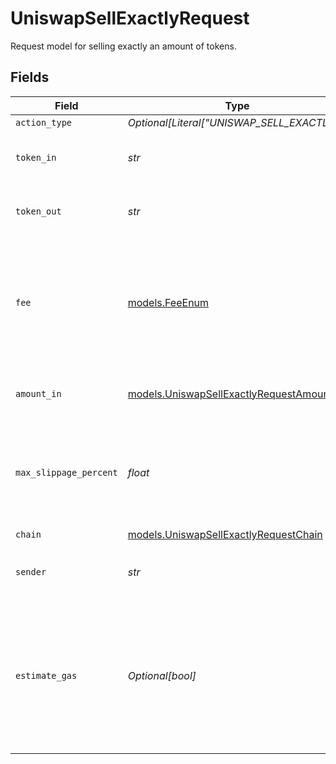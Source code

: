 # UniswapSellExactlyRequest

Request model for selling exactly an amount of tokens.


## Fields

| Field                                                                                                                        | Type                                                                                                                         | Required                                                                                                                     | Description                                                                                                                  | Example                                                                                                                      |
| ---------------------------------------------------------------------------------------------------------------------------- | ---------------------------------------------------------------------------------------------------------------------------- | ---------------------------------------------------------------------------------------------------------------------------- | ---------------------------------------------------------------------------------------------------------------------------- | ---------------------------------------------------------------------------------------------------------------------------- |
| `action_type`                                                                                                                | *Optional[Literal["UNISWAP_SELL_EXACTLY"]]*                                                                                  | :heavy_minus_sign:                                                                                                           | N/A                                                                                                                          |                                                                                                                              |
| `token_in`                                                                                                                   | *str*                                                                                                                        | :heavy_check_mark:                                                                                                           | The symbol or address of the token to sell..                                                                                 | WETH                                                                                                                         |
| `token_out`                                                                                                                  | *str*                                                                                                                        | :heavy_check_mark:                                                                                                           | The symbol or address of the token to buy..                                                                                  | WETH                                                                                                                         |
| `fee`                                                                                                                        | [models.FeeEnum](../models/feeenum.md)                                                                                       | :heavy_check_mark:                                                                                                           | The transaction fee of a Uniswap pool in bips.<br/><br/>Uniswap supports 4 different fee levels.                             |                                                                                                                              |
| `amount_in`                                                                                                                  | [models.UniswapSellExactlyRequestAmountIn](../models/uniswapsellexactlyrequestamountin.md)                                   | :heavy_check_mark:                                                                                                           | The amount of the `token_in` to sell                                                                                         | 1.5                                                                                                                          |
| `max_slippage_percent`                                                                                                       | *float*                                                                                                                      | :heavy_check_mark:                                                                                                           | The maximum slippage allowed in percent. e.g. `1` means `1 %` slippage allowed.                                              | 0.5                                                                                                                          |
| `chain`                                                                                                                      | [models.UniswapSellExactlyRequestChain](../models/uniswapsellexactlyrequestchain.md)                                         | :heavy_check_mark:                                                                                                           | N/A                                                                                                                          |                                                                                                                              |
| `sender`                                                                                                                     | *str*                                                                                                                        | :heavy_check_mark:                                                                                                           | The address of the transaction sender.                                                                                       | 0x29F20a192328eF1aD35e1564aBFf4Be9C5ce5f7B                                                                                   |
| `estimate_gas`                                                                                                               | *Optional[bool]*                                                                                                             | :heavy_minus_sign:                                                                                                           | Determines whether to estimate gas costs for transactions, also verifying that the transaction can be successfully executed. |                                                                                                                              |